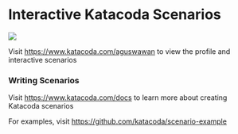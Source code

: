 # Interactive Katacoda Scenarios

[![](http://shields.katacoda.com/katacoda/aguswawan/count.svg)](https://www.katacoda.com/aguswawan "Get your profile on Katacoda.com")

Visit https://www.katacoda.com/aguswawan to view the profile and interactive scenarios

### Writing Scenarios
Visit https://www.katacoda.com/docs to learn more about creating Katacoda scenarios

For examples, visit https://github.com/katacoda/scenario-example
